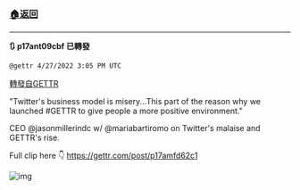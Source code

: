 ###  [:house:返回](README.md)
---


**:arrows_clockwise: p17ant09cbf 已轉發**

`@gettr 4/27/2022 3:05 PM UTC`

[轉發自GETTR](https://gettr.com/post/p17ant09cbf)

"Twitter's business model is misery...This part of the reason why we launched #GETTR to give people a more positive environment."

CEO @jasonmillerindc w/ @mariabartiromo on Twitter's malaise and GETTR's rise. 

Full clip here 👇
https://gettr.com/post/p17amfd62c1

![img](https://media.gettr.com/group42/origin/2022/04/27/15/96fce053-7761-d433-9815-f677c1715688/out.jpg)
